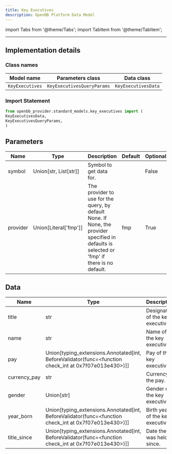 ```yaml
---
title: Key Executives
description: OpenBB Platform Data Model
---
```



import Tabs from '@theme/Tabs';
import TabItem from '@theme/TabItem';


---

## Implementation details

### Class names

| Model name | Parameters class | Data class |
| ---------- | ---------------- | ---------- |
| `KeyExecutives` | `KeyExecutivesQueryParams` | `KeyExecutivesData` |

### Import Statement

```python
from openbb_provider.standard_models.key_executives import (
KeyExecutivesData,
KeyExecutivesQueryParams,
)
```

## Parameters

<Tabs>
<TabItem value="standard" label="Standard">

| Name | Type | Description | Default | Optional |
| ---- | ---- | ----------- | ------- | -------- |
| symbol | Union[str, List[str]] | Symbol to get data for. |  | False |
| provider | Union[Literal['fmp']] | The provider to use for the query, by default None. If None, the provider specified in defaults is selected or 'fmp' if there is no default. | fmp | True |
</TabItem>

</Tabs>

## Data

<Tabs>
<TabItem value="standard" label="Standard">

| Name | Type | Description |
| ---- | ---- | ----------- |
| title | str | Designation of the key executive. |
| name | str | Name of the key executive. |
| pay | Union[typing_extensions.Annotated[int, BeforeValidator(func=<function check_int at 0x7f07e013e430>)]] | Pay of the key executive. |
| currency_pay | str | Currency of the pay. |
| gender | Union[str] | Gender of the key executive. |
| year_born | Union[typing_extensions.Annotated[int, BeforeValidator(func=<function check_int at 0x7f07e013e430>)]] | Birth year of the key executive. |
| title_since | Union[typing_extensions.Annotated[int, BeforeValidator(func=<function check_int at 0x7f07e013e430>)]] | Date the tile was held since. |
</TabItem>

</Tabs>


